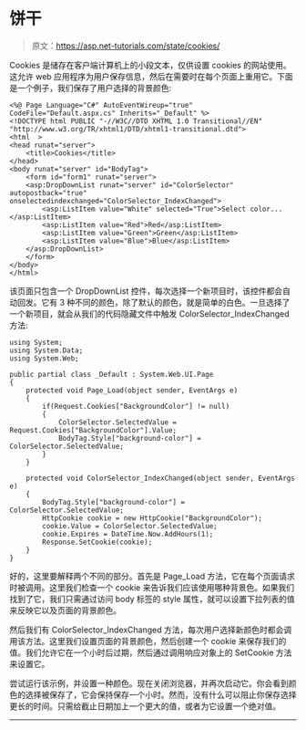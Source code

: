 # 饼干

> 原文：<https://asp.net-tutorials.com/state/cookies/>

Cookies 是储存在客户端计算机上的小段文本，仅供设置 cookies 的网站使用。这允许 web 应用程序为用户保存信息，然后在需要时在每个页面上重用它。下面是一个例子，我们保存了用户选择的背景颜色:

```
<%@ Page Language="C#" AutoEventWireup="true"  CodeFile="Default.aspx.cs" Inherits="_Default" %>
<!DOCTYPE html PUBLIC "-//W3C//DTD XHTML 1.0 Transitional//EN" "http://www.w3.org/TR/xhtml1/DTD/xhtml1-transitional.dtd">
<html  >
<head runat="server">
    <title>Cookies</title>
</head>
<body runat="server" id="BodyTag">
    <form id="form1" runat="server">
    <asp:DropDownList runat="server" id="ColorSelector" autopostback="true" onselectedindexchanged="ColorSelector_IndexChanged">
        <asp:ListItem value="White" selected="True">Select color...</asp:ListItem>
        <asp:ListItem value="Red">Red</asp:ListItem>
        <asp:ListItem value="Green">Green</asp:ListItem>
        <asp:ListItem value="Blue">Blue</asp:ListItem>
    </asp:DropDownList>
    </form>
</body>
</html>
```

该页面只包含一个 DropDownList 控件，每次选择一个新项目时，该控件都会自动回发。它有 3 种不同的颜色，除了默认的颜色，就是简单的白色。一旦选择了一个新项目，就会从我们的代码隐藏文件中触发 ColorSelector_IndexChanged 方法:

```
using System;
using System.Data;
using System.Web;

public partial class _Default : System.Web.UI.Page 
{
    protected void Page_Load(object sender, EventArgs e)
    {
        if(Request.Cookies["BackgroundColor"] != null)
        {
            ColorSelector.SelectedValue = Request.Cookies["BackgroundColor"].Value;
            BodyTag.Style["background-color"] = ColorSelector.SelectedValue;
        }
    }

    protected void ColorSelector_IndexChanged(object sender, EventArgs e)
    {
        BodyTag.Style["background-color"] = ColorSelector.SelectedValue;
        HttpCookie cookie = new HttpCookie("BackgroundColor");
        cookie.Value = ColorSelector.SelectedValue;
        cookie.Expires = DateTime.Now.AddHours(1);
        Response.SetCookie(cookie);
    }
}
```

好的，这里要解释两个不同的部分。首先是 Page_Load 方法，它在每个页面请求时被调用。这里我们检查一个 cookie 来告诉我们应该使用哪种背景色。如果我们找到了它，我们只需通过访问 body 标签的 style 属性，就可以设置下拉列表的值来反映它以及页面的背景颜色。

然后我们有 ColorSelector_IndexChanged 方法，每次用户选择新颜色时都会调用该方法。这里我们设置页面的背景颜色，然后创建一个 cookie 来保存我们的值。我们允许它在一个小时后过期，然后通过调用响应对象上的 SetCookie 方法来设置它。

<input type="hidden" name="IL_IN_ARTICLE">

尝试运行该示例，并设置一种颜色。现在关闭浏览器，并再次启动它。你会看到颜色的选择被保存了，它会保持保存一个小时。然而，没有什么可以阻止你保存选择更长的时间。只需给截止日期加上一个更大的值，或者为它设置一个绝对值。

* * *